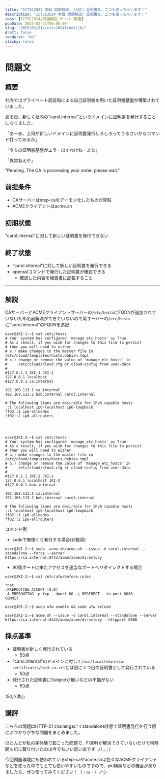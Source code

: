 ```yaml
---
title: "ICTSC2024 本戦 問題解説: [JKI] 証明書を、二つも使っちゃいます！"
description: "ICTSC2024 本戦 問題解説: 証明書を、二つも使っちゃいます！"
tags: [ICTSC2024,問題解説,サーバー関連]
pubDate: 2025-03-31T00:00:00
slug: "2025/03/31/ictsc2024final/jki"
draft: false
renderer: "md"
sticky: false
---
```


# 問題文

## 概要

社内ではプライベート認証局による自己証明書を用いた証明書基盤が構築されていました。

ある日、新しく社内の"carol.internal"というドメインに証明書を発行することになりました。

「あーあ、上司が新しいドメインに証明書発行しろしろってうるさいからコマンド打ってみるか」

「うちの証明書基盤がエラー出すわけねーよな」

「異常ねえや」

"Pending. The CA is processing your order, please wait."

## 前提条件

- CAサーバーはstep-caをデーモン化したものが常駐
- ACMEクライアントはacme.sh

## 初期状態

"carol.internal"に対して新しい証明書を発行できない

## 終了状態

- "carol.internal"に対して新しい証明書を発行できる
- opensslコマンドで発行した証明書が確認できる
    - 確認した内容を報告書に記載すること

---

## 解説

CAサーバーとACMEクライアントサーバーの`/etc/hosts`にFQDNが追加されていないため名前解決ができていないので両サーバーの`/etc/hosts`に"carol.internal"のFQDNを追記

```
user@JKI-1:~$ cat /etc/hosts
# Your system has configured 'manage_etc_hosts' as True.
# As a result, if you wish for changes to this file to persist
# then you will need to either
# a.) make changes to the master file in /etc/cloud/templates/hosts.debian.tmpl
# b.) change or remove the value of 'manage_etc_hosts' in
#     /etc/cloud/cloud.cfg or cloud-config from user-data
#
#127.0.1.1 JKI-1 JKI-1
127.0.0.1 localhost
#127.0.0.1 ca.internal

192.168.113.1 ca.internal
192.168.113.2 bob.internal carol.internal

# The following lines are desirable for IPv6 capable hosts
::1 localhost ip6-localhost ip6-loopback
ff02::1 ip6-allnodes
ff02::2 ip6-allrouters




user@JKI-2:~$ cat /etc/hosts
# Your system has configured 'manage_etc_hosts' as True.
# As a result, if you wish for changes to this file to persist
# then you will need to either
# a.) make changes to the master file in /etc/cloud/templates/hosts.debian.tmpl
# b.) change or remove the value of 'manage_etc_hosts' in
#     /etc/cloud/cloud.cfg or cloud-config from user-data
#
#127.0.1.1 JKI-2 JKI-2
127.0.0.1 localhost JKI-2
#127.0.0.1 bob.internal

192.168.113.1 ca.internal
192.168.113.2 bob.internal carol.internal

# The following lines are desirable for IPv6 capable hosts
::1 localhost ip6-localhost ip6-loopback
ff02::1 ip6-allnodes
ff02::2 ip6-allrouters
```

コマンド例

- sudoで無理くり発行する場合(非推奨)
```
user@JKI-2:~$ sudo .acme.sh/acme.sh --issue -d carol.internal --standalone --force --server https://ca.internal:8443/acme/acme/directory
```

- 80番ポートに来たアクセスを適当なポートへリダイレクトする場合

```
user@JKI-2:~$ cat /etc/ufw/before.rules

*nat
:PREROUTING ACCEPT [0:0]
-A PREROUTING -p tcp --dport 80 -j REDIRECT --to-port 8080
COMMIT
```

```
user@JKI-2:~$ sudo ufw enable && sudo ufw reload
```

```
user@JKI-2:~$ acme.sh --issue -d carol.internal --standalone --server https://ca.internal:8443/acme/acme/directory --httpport 8080
```

## 採点基準

- 証明書が新しく発行されている
    - 50点
- "carol.internal"のドメインに対して`/usr/local/share/ca-certificates/root-ca.crt`とは別に２つ目の証明書として発行されている
    - 50点
- 発行された証明書にSubjectが無いなどの不備がない
    - 50点

150点満点

## 講評

こちらの問題はHTTP-01 challengeにてstandalone状態で証明書発行を行う際にぶつかりがちな問題をまとめました。

ほとんどが私の実体験で起こった問題で、FQDNが解決できていないだけで何時間も机に齧り付いたのは今でもいい思い出です…(/ _ ; )

今回問題環境にも使われているstep-caやacme.shは色々なACMEクライアントなどを使った中でもとても使いやすいものですので、pki構築などの機会がありましたら、ぜひ使ってみてください！（・ω・）ノシ
